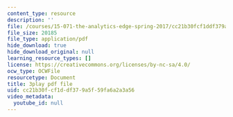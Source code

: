 ```yaml
---
content_type: resource
description: ''
file: /courses/15-071-the-analytics-edge-spring-2017/cc21b30fcf1ddf379a5f59fa6a2a3a56_WIKsL9tPoAE.pdf
file_size: 20185
file_type: application/pdf
hide_download: true
hide_download_original: null
learning_resource_types: []
license: https://creativecommons.org/licenses/by-nc-sa/4.0/
ocw_type: OCWFile
resourcetype: Document
title: 3play pdf file
uid: cc21b30f-cf1d-df37-9a5f-59fa6a2a3a56
video_metadata:
  youtube_id: null
---
```

